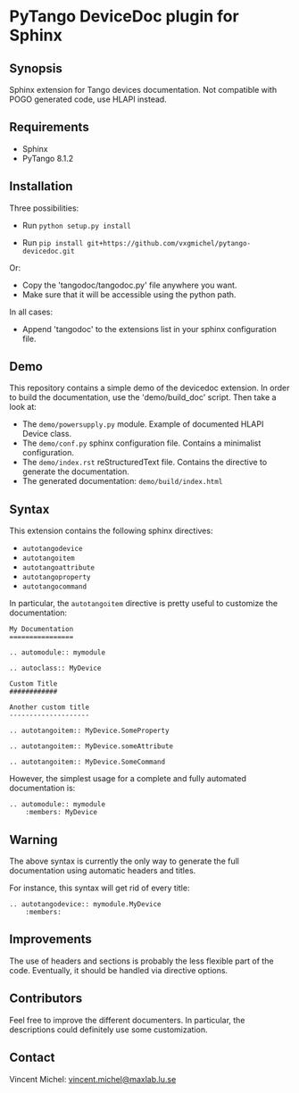 PyTango DeviceDoc plugin for Sphinx
===================================

## Synopsis

Sphinx extension for Tango devices documentation.
Not compatible with POGO generated code, use HLAPI instead.

## Requirements

- Sphinx
- PyTango 8.1.2

## Installation

Three possibilities:

- Run `python setup.py install`

- Run `pip install git+https://github.com/vxgmichel/pytango-devicedoc.git`

Or:

- Copy the 'tangodoc/tangodoc.py' file anywhere you want.
- Make sure that it will be accessible using the python path.

In all cases:

- Append 'tangodoc' to the extensions list in your sphinx configuration file.

## Demo

This repository contains a simple demo of the devicedoc extension.
In order to build the documentation, use the 'demo/build_doc' script.
Then take a look at:

- The `demo/powersupply.py` module. Example of documented HLAPI Device class. 
- The `demo/conf.py` sphinx configuration file. Contains a minimalist
configuration.
- The `demo/index.rst` reStructuredText file. Contains the directive to
generate the documentation.
- The generated documentation: `demo/build/index.html`

## Syntax

This extension contains the following sphinx directives:

- `autotangodevice`
- `autotangoitem`
- `autotangoattribute`
- `autotangoproperty`
- `autotangocommand`

In particular, the `autotangoitem` directive is pretty useful to customize
the documentation:

    My Documentation
    ================

    .. automodule:: mymodule

    .. autoclass:: MyDevice

    Custom Title
    ############

    Another custom title
    --------------------

    .. autotangoitem:: MyDevice.SomeProperty

    .. autotangoitem:: MyDevice.someAttribute

    .. autotangoitem:: MyDevice.SomeCommand

However, the simplest usage for a complete and fully automated documentation is:

    .. automodule:: mymodule
        :members: MyDevice

## Warning

The above syntax is currently the only way to generate the full documentation 
using automatic headers and titles.

For instance, this syntax will get rid of every title:

    .. autotangodevice:: mymodule.MyDevice
        :members: 

## Improvements

The use of headers and sections is probably the less flexible part of the code.
Eventually, it should be handled via directive options.

## Contributors

Feel free to improve the different documenters.
In particular, the descriptions could definitely use some customization.

## Contact

Vincent Michel: vincent.michel@maxlab.lu.se
